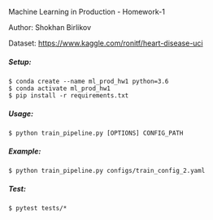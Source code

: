 Machine Learning in Production - Homework-1

Author: Shokhan Birlikov

Dataset: https://www.kaggle.com/ronitf/heart-disease-uci

##### Setup:
```shell script
$ conda create --name ml_prod_hw1 python=3.6
$ conda activate ml_prod_hw1
$ pip install -r requirements.txt
```

##### Usage:
```shell script
$ python train_pipeline.py [OPTIONS] CONFIG_PATH
```

##### Example:
```shell script
$ python train_pipeline.py configs/train_config_2.yaml
```

##### Test:
```shell script
$ pytest tests/*
```
